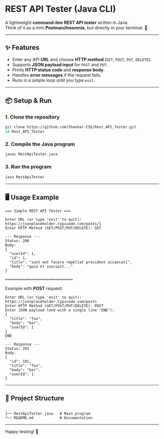 


# REST API Tester (Java CLI)

A lightweight **command-line REST API tester** written in Java.  
Think of it as a mini **Postman/Insomnia**, but directly in your terminal. 🚀  

---

## ✨ Features
- Enter any API **URL** and choose **HTTP method** (`GET`, `POST`, `PUT`, `DELETE`).
- Supports **JSON payload input** for `POST` and `PUT`.
- Prints **HTTP status code** and **response body**.
- Handles **error messages** if the request fails.
- Runs in a simple loop until you type `exit`.

---

## 📦 Setup & Run

### 1. Clone the repository
```bash
git clone https://github.com/Shankar-CSE/Rest_API_Tester.git
cd Rest_API_Tester
````

### 2. Compile the Java program

```bash
javac RestApiTester.java
```

### 3. Run the program

```bash
java RestApiTester
```

---

## 🖥️ Usage Example

```text
=== Simple REST API Tester ===

Enter URL (or type 'exit' to quit): https://jsonplaceholder.typicode.com/posts/1
Enter HTTP Method (GET/POST/PUT/DELETE): GET

--- Response ---
Status: 200
Body:
{
  "userId": 1,
  "id": 1,
  "title": "sunt aut facere repellat provident occaecati",
  "body": "quia et suscipit..."
}

===============================
```

Example with **POST** request:

```text
Enter URL (or type 'exit' to quit): https://jsonplaceholder.typicode.com/posts
Enter HTTP Method (GET/POST/PUT/DELETE): POST
Enter JSON payload (end with a single line 'END'):
{
  "title": "foo",
  "body": "bar",
  "userId": 1
}
END

--- Response ---
Status: 201
Body:
{
  "id": 101,
  "title": "foo",
  "body": "bar",
  "userId": 1
}
```

---

## 📂 Project Structure

```
.
├── RestApiTester.java   # Main program
└── README.md            # Documentation
```

---


Happy testing! 🎉


